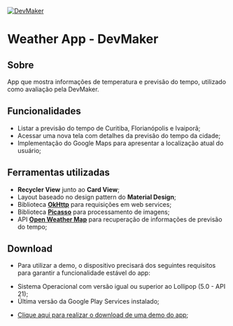 [![DevMaker](https://i.imgur.com/Yh0YIly.png)](http://devmaker.com.br/)

# Weather App - DevMaker

## Sobre
App que mostra informações de temperatura e previsão do tempo, utilizado como avaliação pela DevMaker.

## Funcionalidades
* Listar a previsão do tempo de Curitiba, Florianópolis e Ivaiporã;
* Acessar uma nova tela com detalhes da previsão do tempo da cidade;
* Implementação do Google Maps para apresentar a localização atual do usuário;

## Ferramentas utilizadas
* **Recycler View** junto ao **Card View**;
* Layout baseado no design pattern do **Material Design**;
* Biblioteca **[OkHttp](http://square.github.io/okhttp/)** para requisições em web services;
* Biblioteca **[Picasso](http://square.github.io/picasso/)** para processamento de imagens;
* API **[Open Weather Map](https://openweathermap.org/api)** para recuperação de informações de previsão do tempo;

## Download
* Para utilizar a demo, o dispositivo precisará dos seguintes requisitos para garantir a funcionalidade estável do app:
 - Sistema Operacional com versão igual ou superior ao Lollipop (5.0 - API 21);
 - Última versão da Google Play Services instalado;

* [Clique aqui para realizar o download de uma demo do app](https://drive.google.com/open?id=1HLqniZ_jopBMrBuPGuCKSrKf9nvnwp2H);